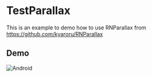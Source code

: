 # TestParallax

This is an example to demo how to use RNParallax from https://github.com/kyaroru/RNParallax

## Demo
![Android](http://g.recordit.co/jJU3zYpKXz.gif)